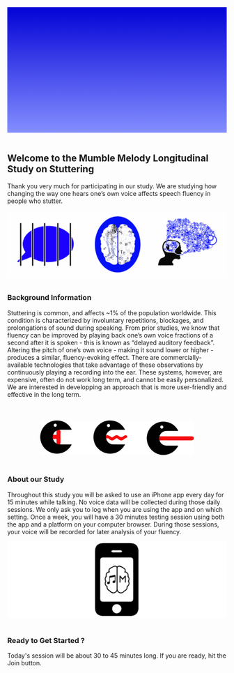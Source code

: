 <section style="height: 30vw; min-height: 15rem;
      background: linear-gradient(#0303d6, #848eff)">
        <div style="
          height: 30vw;
          min-height: 15rem;
          background-image: url(https://raw.githubusercontent.com/rebklein/MumbleMelody_Long/master/MumbleMelody/mainlogooval2.svg);
          background-position: center;
          background-size: contain;
          background-repeat: no-repeat">
        </div>
      </section>
      <br>
<section>
<div class="container-fluid">
  <h2>Welcome to the Mumble Melody Longitudinal Study on Stuttering</h2>
  <p>Thank you very much for participating in our study. We are studying how changing the way one hears one’s own voice affects speech fluency in people who stutter.
  </p>
</div>
</section>

<section>
<div class="image container">
  <div class="image">
    <img style="margin-bottom: -6px" src="https://raw.githubusercontent.com/rebklein/MumbleMelody_Long/master/MumbleMelody/triobig.svg" alt="about"/>
  </div>
  <div class="text" style="padding-top: 1rem">
    <h3>Background Information</h3>
    <p>Stuttering is common, and affects ~1% of the population worldwide. This condition is characterized by involuntary repetitions, blockages, and prolongations of sound during speaking. From prior studies, we know that fluency can be improved by playing back one’s own voice fractions of a second after it is spoken - this is known as “delayed auditory feedback”. Altering the pitch of one’s own voice - making it sound lower or higher - produces a similar, fluency-evoking effect. There are commercially-available technologies that take advantage of these observations by continuously playing a recording into the ear. These systems, however, are expensive, often do not work long term, and cannot be easily personalized. We are interested in developping an approach that is more user-friendly and effective in the long term.
    </p>
  </div>
</div>
</section>

<section>
<div class="image container">
  <div class="image">
    <img style="transform: scale(0.7); padding-top: 1.5rem" src="https://raw.githubusercontent.com/rebklein/MumbleMelody_Long/master/MumbleMelody/sld2.svg" alt="tell-story"/>
  </div>
  <div class="text">
    <h3>About our Study</h3>
    <p>Throughout this study you will be asked to use an iPhone app every day for 15 minutes while talking. No voice data will be collected during those daily sessions. We only ask you to log when you are using the app and on which setting. Once a week, you will have a 30 minutes testing session using both the app and a platform on your computer browser. During those sessions, your voice will be recorded for later analysis of your fluency.
    </p>
  </div>
</div>
</section>

<section>
<div class="image container">
  <div class="image">
    <img style="padding-bottom: 1rem" src="https://raw.githubusercontent.com/rebklein/MumbleMelody_Long/master/MumbleMelody/appphone4.svg"/>
  </div>
  <div class="text">
    <h3>Ready to Get Started ?</h3>
    <p>
    Today's session will be about 30 to 45 minutes long. If you are ready, hit the Join button. 
    </p>
  </div>
</div>
</section>
